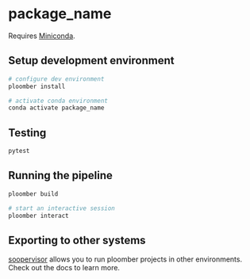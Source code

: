 # package_name

Requires [Miniconda](https://docs.conda.io/en/latest/miniconda.html).

## Setup development environment

```sh
# configure dev environment
ploomber install

# activate conda environment
conda activate package_name
```

## Testing

```sh
pytest
```

## Running the pipeline

```sh
ploomber build

# start an interactive session
ploomber interact
```

## Exporting to other systems

[soopervisor](https://soopervisor.readthedocs.io/) allows you to run ploomber projects in other environments. Check out the docs to learn more.
